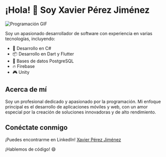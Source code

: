 # ¡Hola! 👋 Soy Xavier Pérez Jiménez

![Programación GIF](https://www.google.com/url?sa=i&url=https%3A%2F%2Fniixer.com%2Findex.php%2F2020%2F11%2F24%2Fflutter%2F&psig=AOvVaw1W5jT4U2QZY4yygn5T0qUJ&ust=1699370190907000&source=images&cd=vfe&opi=89978449&ved=0CBEQjRxqFwoTCMD157bVr4IDFQAAAAAdAAAAABAK)

Soy un apasionado desarrollador de software con experiencia en varias tecnologías, incluyendo:

- 🚀 Desarrollo en C#
- 📦 Desarrollo en Dart y Flutter
- 🐘 Bases de datos PostgreSQL
- 🔥 Firebase
- 🎮 Unity

## Acerca de mí

Soy un profesional dedicado y apasionado por la programación. Mi enfoque principal es el desarrollo de aplicaciones móviles y web, con un amor especial por la creación de soluciones innovadoras y de alto rendimiento.

## Conéctate conmigo

¡Puedes encontrarme en LinkedIn! [Xavier Pérez Jiménez](https://www.linkedin.com/in/xavierperezjimenez/)

¡Hablemos de código! 😄

